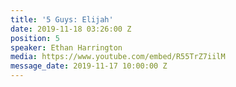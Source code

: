 ```yaml
---
title: '5 Guys: Elijah'
date: 2019-11-18 03:26:00 Z
position: 5
speaker: Ethan Harrington
media: https://www.youtube.com/embed/R55TrZ7iilM
message_date: 2019-11-17 10:00:00 Z
---
```


